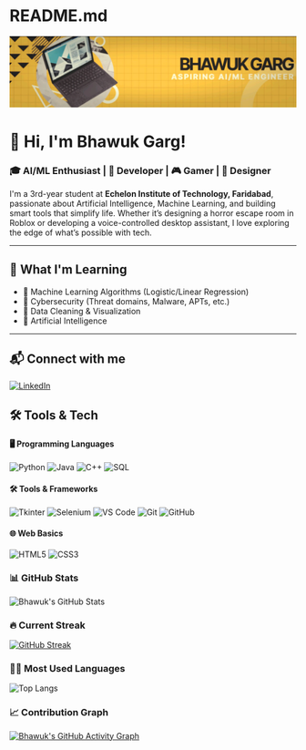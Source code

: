 # README.md
![Banner](banner.png)
# 👋 Hi, I'm Bhawuk Garg!

### 🎓 AI/ML Enthusiast | 🧠 Developer | 🎮 Gamer | 🎨 Designer

I'm a 3rd-year student at **Echelon Institute of Technology, Faridabad**, passionate about Artificial Intelligence, Machine Learning, and building smart tools that simplify life. Whether it’s designing a horror escape room in Roblox or developing a voice-controlled desktop assistant, I love exploring the edge of what’s possible with tech.

---

## 🧠 What I'm Learning

- 🔢 Machine Learning Algorithms (Logistic/Linear Regression)
- 🔐 Cybersecurity (Threat domains, Malware, APTs, etc.)
- 🧾 Data Cleaning & Visualization
- 🤖 Artificial Intelligence 

---
## 📬 Connect with me

[![LinkedIn](https://img.shields.io/badge/LinkedIn-Bhawuk_Garg-blue?style=for-the-badge&logo=linkedin)](https://www.linkedin.com/in/bhawuk-garg-928075308/)

## 🛠️ Tools & Tech
#### 🖥️ Programming Languages
![Python](https://img.shields.io/badge/-Python-3776AB?style=for-the-badge&logo=python&logoColor=white)
![Java](https://img.shields.io/badge/-Java-007396?style=for-the-badge&logo=java&logoColor=white)
![C++](https://img.shields.io/badge/-C++-00599C?style=for-the-badge&logo=c%2b%2b&logoColor=white)
![SQL](https://img.shields.io/badge/-SQL-4479A1?style=for-the-badge&logo=mysql&logoColor=white)

#### 🛠 Tools & Frameworks
![Tkinter](https://img.shields.io/badge/-Tkinter-FFB400?style=for-the-badge&logo=python&logoColor=black)
![Selenium](https://img.shields.io/badge/-Selenium-43B02A?style=for-the-badge&logo=selenium&logoColor=white)
![VS Code](https://img.shields.io/badge/-VS%20Code-007ACC?style=for-the-badge&logo=visual-studio-code&logoColor=white)
![Git](https://img.shields.io/badge/-Git-F05032?style=for-the-badge&logo=git&logoColor=white)
![GitHub](https://img.shields.io/badge/-GitHub-181717?style=for-the-badge&logo=github&logoColor=white)

#### 🌐 Web Basics
![HTML5](https://img.shields.io/badge/-HTML5-E34F26?style=for-the-badge&logo=html5&logoColor=white)
![CSS3](https://img.shields.io/badge/-CSS3-1572B6?style=for-the-badge&logo=css3&logoColor=white)

### 📊 GitHub Stats

![Bhawuk's GitHub Stats](https://github-readme-stats.vercel.app/api?username=BhawukGarg&show_icons=true&theme=radical)

### 🔥 Current Streak

[![GitHub Streak](https://streak-stats.demolab.com?user=BhawukGarg&theme=radical&hide_border=false)](https://git.io/streak-stats)

### 🧑‍💻 Most Used Languages

![Top Langs](https://github-readme-stats.vercel.app/api/top-langs/?username=BhawukGarg&layout=compact&theme=radical)

### 📈 Contribution Graph

[![Bhawuk's GitHub Activity Graph](https://github-readme-activity-graph.vercel.app/graph?username=BhawukGarg&theme=react-dark)](https://github.com/Ashutosh00710/github-readme-activity-graph)


